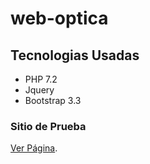 # web-optica

## Tecnologias Usadas
- PHP 7.2
- Jquery
- Bootstrap 3.3

### Sitio de Prueba
[Ver Página](https://web.optica.x10.mx/).